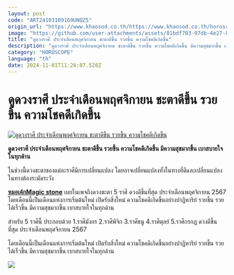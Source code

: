 ```yaml
---
layout: post
code: "ART24103109169UNQZ5"
origin_url: "https://www.khaosod.co.th/https://www.khaosod.co.th/horoscope/news_9483199"
image: "https://github.com/user-attachments/assets/81bdf703-97db-4e27-8f4d-fcad3f64396d"
title: "ดูดวงราศี ประจำเดือนพฤศจิกายน ชะตาดีขึ้น รวยขึ้น ความโชคดีเกิดขึ้น"
description: "ดูดวงราศี ประจำเดือนพฤศจิกายน ชะตาดีขึ้น รวยขึ้น ความโชคดีเกิดขึ้น มีความสุขมากขึ้น เบาสบายใจในทุกด้าน"
category: "HOROSCOPE"
language: "th"
date: 2024-11-01T11:26:07.528Z
---
```


# ดูดวงราศี ประจำเดือนพฤศจิกายน ชะตาดีขึ้น รวยขึ้น ความโชคดีเกิดขึ้น

[![ดูดวงราศี ประจำเดือนพฤศจิกายน ชะตาดีขึ้น รวยขึ้น ความโชคดีเกิดขึ้น](https://www.khaosod.co.th/wpapp/uploads/2024/10/Horoscope548-3.jpg "ดูดวงราศี ประจำเดือนพฤศจิกายน ชะตาดีขึ้น รวยขึ้น ความโชคดีเกิดขึ้น")](https://www.khaosod.co.th/wpapp/uploads/2024/10/Horoscope548-3.jpg)

**ดูดวงราศี ประจำเดือนพฤศจิกายน ชะตาดีขึ้น รวยขึ้น ความโชคดีเกิดขึ้น มีความสุขมากขึ้น เบาสบายใจในทุกด้าน**

ในช่วงนี้ดวงชะตาของแต่ละราศีมีการเปลี่ยนแปลง โดยอาจเปลี่ยนแปลงทั้งในทางที่ดีและเปลี่ยนแปลงในทางต้องระมัดระวัง

[**หมอเค้กMagic stone**](https://www.facebook.com/profile.php?id=100051797958603) เผยในเพจถึงดวงชะตา 5 ราศี ดวงดีขึ้นที่สุด ประจำเดือนพฤศจิกายน 2567 โดยเดือนนี้เป็นเดือนแห่งการเริ่มต้นใหม่ เปิดรับสิ่งใหม่ ความโชคดีเกิดขึ้นอย่างปาฏิหาริย์ รวยขึ้น รวยได้เร็วขึ้น มีความสุขมากขึ้น เบาสบายใจในทุกด้าน

สำหรับ 5 ราศีนี้ ประกอบด้วย 1.ราศีมังกร 2.ราศีพิจิก 3.ราศีธนู 4.ราศีตุลย์ 5.ราศีกรกฎ ดวงดีขึ้นที่สุด ประจำเดือนพฤศจิกายน 2567

โดยเดือนนี้เป็นเดือนแห่งการเริ่มต้นใหม่ เปิดรับสิ่งใหม่ ความโชคดีเกิดขึ้นอย่างปาฏิหาริย์ รวยขึ้น รวยได้เร็วขึ้น มีความสุขมากขึ้น เบาสบายใจในทุกด้าน

[![](https://www.khaosod.co.th/wpapp/uploads/2024/10/Horoscope548-2.jpg)](https://www.khaosod.co.th/wpapp/uploads/2024/10/Horoscope548-2.jpg)
